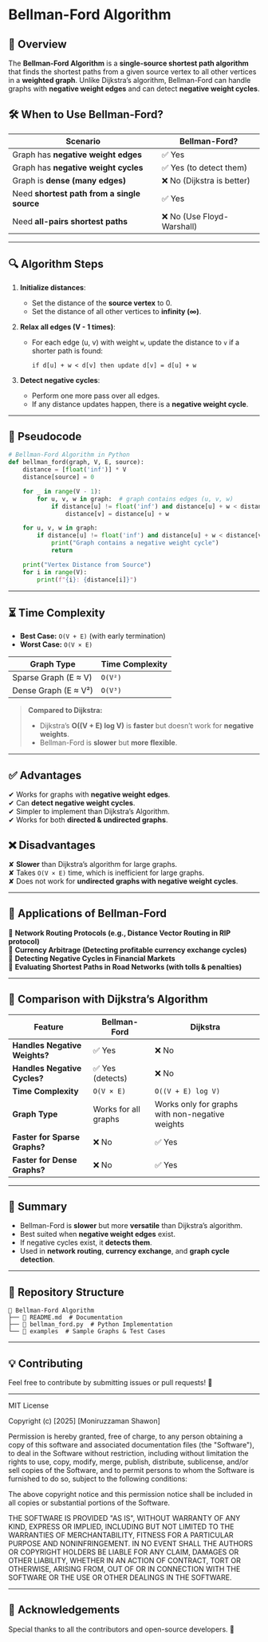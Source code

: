 # Bellman-Ford Algorithm

## 📌 Overview
The **Bellman-Ford Algorithm** is a **single-source shortest path algorithm** that finds the shortest paths from a given source vertex to all other vertices in a **weighted graph**. Unlike Dijkstra’s algorithm, Bellman-Ford can handle graphs with **negative weight edges** and can detect **negative weight cycles**.

## 🛠️ When to Use Bellman-Ford?
| **Scenario** | **Bellman-Ford?** |
|-------------|----------------|
| Graph has **negative weight edges** | ✅ Yes |
| Graph has **negative weight cycles** | ✅ Yes (to detect them) |
| Graph is **dense (many edges)** | ❌ No (Dijkstra is better) |
| Need **shortest path from a single source** | ✅ Yes |
| Need **all-pairs shortest paths** | ❌ No (Use Floyd-Warshall) |

---

## 🔍 Algorithm Steps
1. **Initialize distances**:
   - Set the distance of the **source vertex** to 0.
   - Set the distance of all other vertices to **infinity (∞)**.

2. **Relax all edges (V - 1 times)**:
   - For each edge (u, v) with weight `w`, update the distance to `v` if a shorter path is found:
     ```
     if d[u] + w < d[v] then update d[v] = d[u] + w
     ```

3. **Detect negative cycles**:
   - Perform one more pass over all edges.
   - If any distance updates happen, there is a **negative weight cycle**.

---

## 📝 Pseudocode
```python
# Bellman-Ford Algorithm in Python
def bellman_ford(graph, V, E, source):
    distance = [float('inf')] * V
    distance[source] = 0

    for _ in range(V - 1):
        for u, v, w in graph:  # graph contains edges (u, v, w)
            if distance[u] != float('inf') and distance[u] + w < distance[v]:
                distance[v] = distance[u] + w

    for u, v, w in graph:
        if distance[u] != float('inf') and distance[u] + w < distance[v]:
            print("Graph contains a negative weight cycle")
            return

    print("Vertex Distance from Source")
    for i in range(V):
        print(f"{i}: {distance[i]}")
```

---

## ⏳ Time Complexity
- **Best Case:** `O(V + E)` (with early termination)
- **Worst Case:** `O(V × E)`

| **Graph Type** | **Time Complexity** |
|--------------|----------------|
| Sparse Graph (E ≈ V) | `O(V²)` |
| Dense Graph (E ≈ V²) | `O(V³)` |

> **Compared to Dijkstra:**
> - Dijkstra’s **O((V + E) log V)** is **faster** but doesn’t work for **negative weights**.
> - Bellman-Ford is **slower** but **more flexible**.

---

## ✅ Advantages
✔ Works for graphs with **negative weight edges**.  
✔ Can **detect negative weight cycles**.  
✔ Simpler to implement than Dijkstra’s Algorithm.  
✔ Works for both **directed & undirected graphs**.

## ❌ Disadvantages
✘ **Slower** than Dijkstra’s algorithm for large graphs.  
✘ Takes `O(V × E)` time, which is inefficient for large graphs.  
✘ Does not work for **undirected graphs with negative weight cycles**.

---

## 🚀 Applications of Bellman-Ford
🔹 **Network Routing Protocols (e.g., Distance Vector Routing in RIP protocol)**  
🔹 **Currency Arbitrage (Detecting profitable currency exchange cycles)**  
🔹 **Detecting Negative Cycles in Financial Markets**  
🔹 **Evaluating Shortest Paths in Road Networks (with tolls & penalties)**  

---

## 🔎 Comparison with Dijkstra’s Algorithm
| **Feature** | **Bellman-Ford** | **Dijkstra** |
|------------|---------------|------------|
| **Handles Negative Weights?** | ✅ Yes | ❌ No |
| **Handles Negative Cycles?** | ✅ Yes (detects) | ❌ No |
| **Time Complexity** | `O(V × E)` | `O((V + E) log V)` |
| **Graph Type** | Works for all graphs | Works only for graphs with non-negative weights |
| **Faster for Sparse Graphs?** | ❌ No | ✅ Yes |
| **Faster for Dense Graphs?** | ❌ No | ✅ Yes |

---

## 🏁 Summary
- Bellman-Ford is **slower** but more **versatile** than Dijkstra’s algorithm.
- Best suited when **negative weight edges** exist.
- If negative cycles exist, it **detects them**.
- Used in **network routing**, **currency exchange**, and **graph cycle detection**.

---

## 📂 Repository Structure
```
📂 Bellman-Ford Algorithm
├── 📜 README.md  # Documentation
├── 📜 bellman_ford.py  # Python Implementation
└── 📂 examples  # Sample Graphs & Test Cases
```

---

## 💡 Contributing
Feel free to contribute by submitting issues or pull requests! 🚀

---

MIT License

Copyright (c) [2025] [Moniruzzaman Shawon]

Permission is hereby granted, free of charge, to any person obtaining a copy
of this software and associated documentation files (the "Software"), to deal
in the Software without restriction, including without limitation the rights
to use, copy, modify, merge, publish, distribute, sublicense, and/or sell
copies of the Software, and to permit persons to whom the Software is
furnished to do so, subject to the following conditions:

The above copyright notice and this permission notice shall be included in all
copies or substantial portions of the Software.

THE SOFTWARE IS PROVIDED "AS IS", WITHOUT WARRANTY OF ANY KIND, EXPRESS OR
IMPLIED, INCLUDING BUT NOT LIMITED TO THE WARRANTIES OF MERCHANTABILITY,
FITNESS FOR A PARTICULAR PURPOSE AND NONINFRINGEMENT. IN NO EVENT SHALL THE
AUTHORS OR COPYRIGHT HOLDERS BE LIABLE FOR ANY CLAIM, DAMAGES OR OTHER
LIABILITY, WHETHER IN AN ACTION OF CONTRACT, TORT OR OTHERWISE, ARISING FROM,
OUT OF OR IN CONNECTION WITH THE SOFTWARE OR THE USE OR OTHER DEALINGS IN THE
SOFTWARE.


---

## 🙌 Acknowledgements
Special thanks to all the contributors and open-source developers. 💖
